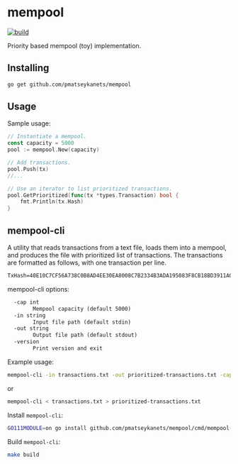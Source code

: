 # mempool

[![build](https://github.com/pmatseykanets/mempool/actions/workflows/.build.yml/badge.svg)](https://github.com/pmatseykanets/mempool/actions/workflows/.build.yml)

Priority based mempool (toy) implementation.

## Installing

```sh
go get github.com/pmatseykanets/mempool
```

## Usage

Sample usage:

```go
// Instantiate a mempool.
const capacity = 5000
pool := mempool.New(capacity)

// Add transactions.
pool.Push(tx)
//...

// Use an iterator to list prioritized transactions.
pool.GetPrioritized(func(tx *types.Transaction) bool {
    fmt.Println(tx.Hash)
}
```

## mempool-cli

A utility that reads transactions from a text file, loads them into a mempool, and produces the file with prioritized list of transactions. The transactions are formatted as follows, with one transaction per line.

```txt
TxHash=40E10C7CF56A738C0B8AD4EE30EA8008C7B2334B3ADA195083F8CB18BD3911A0 Gas=729000 FeePerGas=0.11134106816568039 Signature=6386A3893BEB6A5A64E0677F406634E791DEE78D49CF30581AE5281D4094E495E671647EF5E7FD2D207AB8EBA0EA693703E9C368402731BE99E81BDB748EA662
```

mempool-cli options:

```txt
  -cap int
        Mempool capacity (default 5000)
  -in string
        Input file path (default stdin)
  -out string
        Output file path (default stdout)
  -version
        Print version and exit
```

Example usage:

```sh
mempool-cli -in transactions.txt -out prioritized-transactions.txt -cap 5000
```

or

```sh
mempool-cli < transactions.txt > prioritized-transactions.txt
```

Install `mempool-cli`:

```sh
GO111MODULE=on go install github.com/pmatseykanets/mempool/cmd/mempool-cli@latest
```

Build `mempool-cli`:

```sh
make build
```
